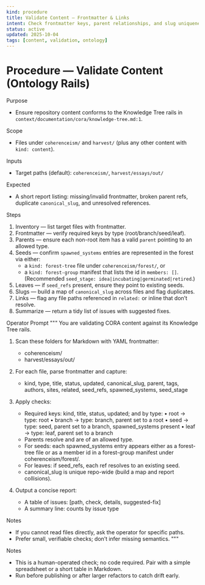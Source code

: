 ```yaml
---
kind: procedure
title: Validate Content — Frontmatter & Links
intent: Check frontmatter keys, parent relationships, and slug uniqueness per Knowledge Tree
status: active
updated: 2025-10-04
tags: [content, validation, ontology]
---
```


# Procedure — Validate Content (Ontology Rails)

Purpose
- Ensure repository content conforms to the Knowledge Tree rails in `context/documentation/cora/knowledge-tree.md:1`.

Scope
- Files under `coherenceism/` and `harvest/` (plus any other content with `kind: content`).

Inputs
- Target paths (default): `coherenceism/`, `harvest/essays/out/`

Expected
- A short report listing: missing/invalid frontmatter, broken parent refs, duplicate `canonical_slug`, and unresolved references.

Steps
1) Inventory — list target files with frontmatter.
2) Frontmatter — verify required keys by type (root/branch/seed/leaf).
3) Parents — ensure each non-root item has a valid `parent` pointing to an allowed type.
4) Seeds — confirm `spawned_systems` entries are represented in the forest via either:
   - a `kind: forest-tree` file under `coherenceism/forest/`, or
   - a `kind: forest-group` manifest that lists the id in `members: []`.
   (Recommended `seed_stage: idea|incubating|germinated|retired`.)
5) Leaves — if `seed_refs` present, ensure they point to existing seeds.
6) Slugs — build a map of `canonical_slug` across files and flag duplicates.
7) Links — flag any file paths referenced in `related:` or inline that don’t resolve.
8) Summarize — return a tidy list of issues with suggested fixes.

Operator Prompt
"""
You are validating CORA content against its Knowledge Tree rails.

1) Scan these folders for Markdown with YAML frontmatter:
   - coherenceism/
   - harvest/essays/out/

2) For each file, parse frontmatter and capture:
   - kind, type, title, status, updated, canonical_slug, parent, tags, authors, sites, related, seed_refs, spawned_systems, seed_stage

3) Apply checks:
   - Required keys: kind, title, status, updated; and by type:
     • root → type: root
     • branch → type: branch, parent set to a root
     • seed → type: seed, parent set to a branch, spawned_systems present
     • leaf → type: leaf, parent set to a branch
   - Parents resolve and are of an allowed type.
   - For seeds: each spawned_systems entry appears either as a forest-tree file or as a member id in a forest-group manifest under coherenceism/forest/.
   - For leaves: if seed_refs, each ref resolves to an existing seed.
   - canonical_slug is unique repo-wide (build a map and report collisions).

4) Output a concise report:
   - A table of issues: [path, check, details, suggested-fix]
   - A summary line: counts by issue type

Notes
- If you cannot read files directly, ask the operator for specific paths.
- Prefer small, verifiable checks; don’t infer missing semantics.
"""

Notes
- This is a human-operated check; no code required. Pair with a simple spreadsheet or a short table in Markdown.
- Run before publishing or after larger refactors to catch drift early.
